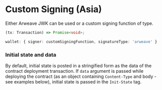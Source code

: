# Custom Signing (Asia)

Either Arweave JWK can be used or a custom signing function of type.

```ts
(tx: Transaction) => Promise<void>;
```

```ts
wallet: { signer: customSigningFunction, signatureType: 'arweave' }
```

### Initial state and data

By default, initial state is posted in a stringified form as the data of the contract deployment transaction. If `data` argument is passed while deploying the contract (as an object containing `Content-Type` and body - see examples below), initial state is passed in the `Init-State` tag.



